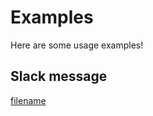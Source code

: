 # Examples

Here are some usage examples!

## Slack message

[filename](../examples/config.slack.yaml ':include :type=code')